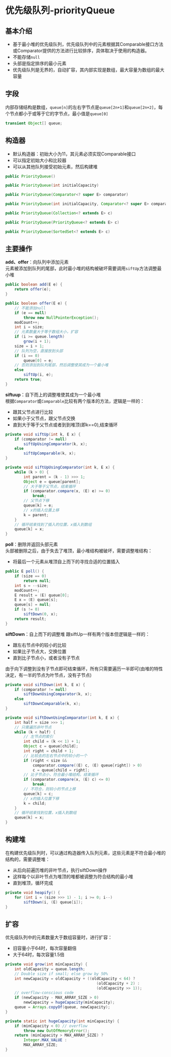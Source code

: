 # 优先级队列-priorityQueue

## 基本介绍

* 基于最小堆的优先级队列，优先级队列中的元素根据其Comparable接口方法或Comparator提供的方法进行比较排序，具体取决于使用的构造器。
* 不能存储`null`
* 头部是指定排序的最小元素
* 优先级队列是无界的，自动扩容，其内部实现是数组，最大容量为数组的最大容量

## 字段

内部存储结构是数组，`queue[n]`的左右字节点是`queue[2n+1]`和`queue[2n+2]`，每个节点都小于或等于它的字节点，最小值是`queue[0]`

``` java
transient Object[] queue;
```

## 构造器

* 默认构造器：初始大小为11，其元素必须实现Comparable接口
* 可以指定初始大小和比较器
* 可以从其他队列接受初始元素，然后构建堆

``` java
public PriorityQueue()

public PriorityQueue(int initialCapacity)

public PriorityQueue(Comparator<? super E> comparator)

public PriorityQueue(int initialCapacity, Comparator<? super E> comparator)

public PriorityQueue(Collection<? extends E> c)

public PriorityQueue(PriorityQueue<? extends E> c)

public PriorityQueue(SortedSet<? extends E> c)
```

## 主要操作

**add、offer**：向队列中添加元素  
元素被添加到队列的尾部，此时最小堆的结构被破坏需要调用`siftUp`方法调整最小堆

``` java
public boolean add(E e) {
    return offer(e);
}

public boolean offer(E e) {
    // 不能添加null
    if (e == null)
        throw new NullPointerException();
    modCount++;
    int i = size;
    // 元素数量大于等于数组大小，扩容
    if (i >= queue.length)
        grow(i + 1);
    size = i + 1;
    // 队列为空，直接放到头部
    if (i == 0)
        queue[0] = e;
    // 否则添加到队列尾部，然后调整使其成为一个最小堆
    else
        siftUp(i, e);
    return true;
}
```

**siftuup**：自下而上的调整堆使其成为一个最小堆  
根据`Comparator`或`Comparable`比较有两个版本的方法，逻辑是一样的：

* 跟其父节点进行比较
* 如果小于父节点，跟父节点交换
* 直到大于等于父节点或者到到堆顶(即k==0),结束循环

``` java
private void siftUp(int k, E x) {
    if (comparator != null)
        siftUpUsingComparator(k, x);
    else
        siftUpComparable(k, x);
}

private void siftUpUsingComparator(int k, E x) {
    while (k > 0) {
        int parent = (k - 1) >>> 1;
        Object e = queue[parent];
        // 大于等于父节点，结束循环
        if (comparator.compare(x, (E) e) >= 0)
            break;
        // 父节点下移
        queue[k] = e;
        // x的插入位置上移
        k = parent;
    }
    // 循环结束找到了插入的位置，x插入到数组
    queue[k] = x;
}
```

**poll**：删除并返回头部元素  
头部被删除之后，由于失去了堆顶，最小堆结构被破坏，需要调整堆结构：

* 将最后一个元素从堆顶自上而下的寻找合适的位置插入

``` java
public E poll() {
    if (size == 0)
        return null;
    int s = --size;
    modCount++;
    E result = (E) queue[0];
    E x = (E) queue[s];
    queue[s] = null;
    if (s != 0)
        siftDown(0, x);
    return result;
}
```

**siftDown**：自上而下的调整堆
跟siftUp一样有两个版本但逻辑是一样的：

* 跟左右节点中的较小的比较
* 如果比子节点大，交换位置
* 直到比子节点小，或者没有子节点

由于向下调整到没有子节点即可结束循环，所有只需要遍历一半即可(由堆的特性决定，有一半的节点为叶节点，没有子节点)

``` java
private void siftDown(int k, E x) {
    if (comparator != null)
        siftDownUsingComparator(k, x);
    else
        siftDownComparable(k, x);
}

private void siftDownUsingComparator(int k, E x) {
    int half = size >>> 1;
    // 只需遍历非叶节点
    while (k < half) {
        // 左节点的索引
        int child = (k << 1) + 1;
        Object c = queue[child];
        int right = child + 1;
        // 比较去的左右节点中的较小的一个
        if (right < size &&
            comparator.compare((E) c, (E) queue[right]) > 0)
            c = queue[child = right];
        // 比子节点小，符合最小堆结构，结束循环
        if (comparator.compare(x, (E) c) <= 0)
            break;
        // 不符合，则较小的节点上移
        queue[k] = c;
        // x的插入位置下移
        k = child;
    }
    // 循环结束找到位置，x插入到数组
    queue[k] = x;
}
```

## 构建堆

在构建优先级队列时，可以通过构造器传入队列元素，这些元素是不符合最小堆的结构的，需要调整堆：

* 从后向前遍历堆的非叶节点，执行siftDown操作
* 这样每个以非叶节点为堆顶的堆都被调整为符合结构的最小堆
* 直到堆顶，循环完成

``` java
private void heapify() {
    for (int i = (size >>> 1) - 1; i >= 0; i--)
        siftDown(i, (E) queue[i]);
}
```

## 扩容

优先级队列中的元素数量大于数组容量时，进行扩容：

* 旧容量小于64时，每次容量翻倍
* 大于64时，每次容量1.5倍

``` java
private void grow(int minCapacity) {
    int oldCapacity = queue.length;
    // Double size if small; else grow by 50%
    int newCapacity = oldCapacity + ((oldCapacity < 64) ?
                                        (oldCapacity + 2) :
                                        (oldCapacity >> 1));
    // overflow-conscious code
    if (newCapacity - MAX_ARRAY_SIZE > 0)
        newCapacity = hugeCapacity(minCapacity);
    queue = Arrays.copyOf(queue, newCapacity);
}

private static int hugeCapacity(int minCapacity) {
    if (minCapacity < 0) // overflow
        throw new OutOfMemoryError();
    return (minCapacity > MAX_ARRAY_SIZE) ?
        Integer.MAX_VALUE :
        MAX_ARRAY_SIZE;
}
```
